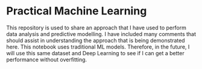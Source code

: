 # Practical Machine Learning

This repository is used to share an approach that I have used to perform data analysis and predictive modelling. I have included many comments that should assist in understanding the approach that is being demonstrated here. This notebook uses traditional ML models. Therefore, in the future, I will use this same dataset and Deep Learning to see if I can get a better performance without overfitting.
